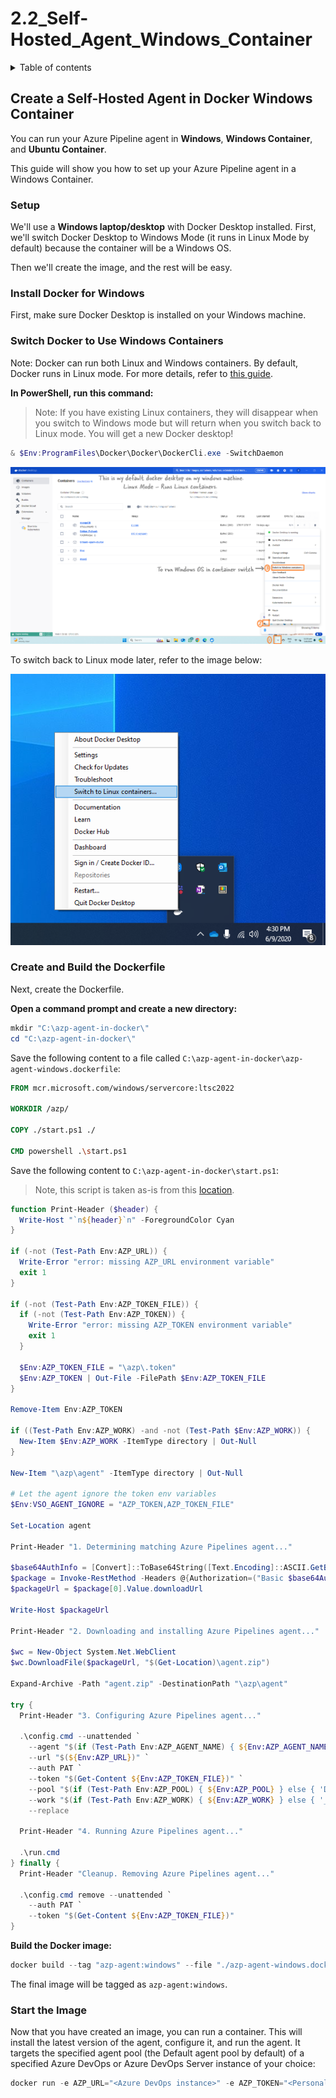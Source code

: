 # 2.2\_Self-Hosted\_Agent\_Windows\_Container

<details>

<summary>Table of contents</summary>

{: .text-delta } 1. TOC {:toc}

</details>

## Create a Self-Hosted Agent in Docker Windows Container

You can run your Azure Pipeline agent in **Windows**, **Windows Container**, and **Ubuntu Container**.

This guide will show you how to set up your Azure Pipeline agent in a Windows Container.

### Setup

We'll use a **Windows laptop/desktop** with Docker Desktop installed. First, we'll switch Docker Desktop to Windows Mode (it runs in Linux Mode by default) because the container will be a Windows OS.

Then we'll create the image, and the rest will be easy.

### Install Docker for Windows

First, make sure Docker Desktop is installed on your Windows machine.

### Switch Docker to Use Windows Containers

Note: Docker can run both Linux and Windows containers. By default, Docker runs in Linux mode. For more details, refer to [this guide](https://learn.microsoft.com/en-us/virtualization/windowscontainers/quick-start/run-your-first-container).

**In PowerShell, run this command:**

> Note: If you have existing Linux containers, they will disappear when you switch to Windows mode but will return when you switch back to Linux mode. You will get a new Docker desktop!

```powershell
& $Env:ProgramFiles\Docker\Docker\DockerCli.exe -SwitchDaemon
```

![Switch to Windows containers](<images/custom-image-2024-08-06-01-21-33 (1).png>)

To switch back to Linux mode later, refer to the image below:

![Switch to Linux containers](<images/custom-image-2024-08-06-01-21-44 (1).png>)

### Create and Build the Dockerfile

Next, create the Dockerfile.

**Open a command prompt and create a new directory:**

```powershell
mkdir "C:\azp-agent-in-docker\"
cd "C:\azp-agent-in-docker\"
```

Save the following content to a file called `C:\azp-agent-in-docker\azp-agent-windows.dockerfile`:

```dockerfile
FROM mcr.microsoft.com/windows/servercore:ltsc2022

WORKDIR /azp/

COPY ./start.ps1 ./

CMD powershell .\start.ps1
```

Save the following content to `C:\azp-agent-in-docker\start.ps1`:

> Note, this script is taken as-is from this [location](https://learn.microsoft.com/en-us/azure/devops/pipelines/agents/docker?view=azure-devops).

```powershell
function Print-Header ($header) {
  Write-Host "`n${header}`n" -ForegroundColor Cyan
}

if (-not (Test-Path Env:AZP_URL)) {
  Write-Error "error: missing AZP_URL environment variable"
  exit 1
}

if (-not (Test-Path Env:AZP_TOKEN_FILE)) {
  if (-not (Test-Path Env:AZP_TOKEN)) {
    Write-Error "error: missing AZP_TOKEN environment variable"
    exit 1
  }

  $Env:AZP_TOKEN_FILE = "\azp\.token"
  $Env:AZP_TOKEN | Out-File -FilePath $Env:AZP_TOKEN_FILE
}

Remove-Item Env:AZP_TOKEN

if ((Test-Path Env:AZP_WORK) -and -not (Test-Path $Env:AZP_WORK)) {
  New-Item $Env:AZP_WORK -ItemType directory | Out-Null
}

New-Item "\azp\agent" -ItemType directory | Out-Null

# Let the agent ignore the token env variables
$Env:VSO_AGENT_IGNORE = "AZP_TOKEN,AZP_TOKEN_FILE"

Set-Location agent

Print-Header "1. Determining matching Azure Pipelines agent..."

$base64AuthInfo = [Convert]::ToBase64String([Text.Encoding]::ASCII.GetBytes(":$(Get-Content ${Env:AZP_TOKEN_FILE})"))
$package = Invoke-RestMethod -Headers @{Authorization=("Basic $base64AuthInfo")} "$(${Env:AZP_URL})/_apis/distributedtask/packages/agent?platform=win-x64&`$top=1"
$packageUrl = $package[0].Value.downloadUrl

Write-Host $packageUrl

Print-Header "2. Downloading and installing Azure Pipelines agent..."

$wc = New-Object System.Net.WebClient
$wc.DownloadFile($packageUrl, "$(Get-Location)\agent.zip")

Expand-Archive -Path "agent.zip" -DestinationPath "\azp\agent"

try {
  Print-Header "3. Configuring Azure Pipelines agent..."

  .\config.cmd --unattended `
    --agent "$(if (Test-Path Env:AZP_AGENT_NAME) { ${Env:AZP_AGENT_NAME} } else { hostname })" `
    --url "$(${Env:AZP_URL})" `
    --auth PAT `
    --token "$(Get-Content ${Env:AZP_TOKEN_FILE})" `
    --pool "$(if (Test-Path Env:AZP_POOL) { ${Env:AZP_POOL} } else { 'Default' })" `
    --work "$(if (Test-Path Env:AZP_WORK) { ${Env:AZP_WORK} } else { '_work' })" `
    --replace

  Print-Header "4. Running Azure Pipelines agent..."

  .\run.cmd
} finally {
  Print-Header "Cleanup. Removing Azure Pipelines agent..."

  .\config.cmd remove --unattended `
    --auth PAT `
    --token "$(Get-Content ${Env:AZP_TOKEN_FILE})"
}
```

**Build the Docker image:**

```powershell
docker build --tag "azp-agent:windows" --file "./azp-agent-windows.dockerfile" .
```

The final image will be tagged as `azp-agent:windows`.

### Start the Image

Now that you have created an image, you can run a container. This will install the latest version of the agent, configure it, and run the agent. It targets the specified agent pool (the Default agent pool by default) of a specified Azure DevOps or Azure DevOps Server instance of your choice:

```powershell
docker run -e AZP_URL="<Azure DevOps instance>" -e AZP_TOKEN="<Personal Access Token>" -e AZP_POOL="<Agent Pool Name>" -e AZP_AGENT_NAME="Docker Agent - Windows" --name "azp-agent-windows" azp-agent:windows
```
